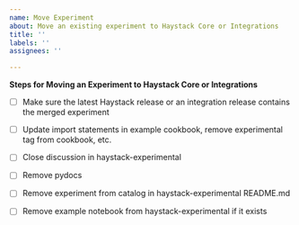 ```yaml
---
name: Move Experiment
about: Move an existing experiment to Haystack Core or Integrations
title: ''
labels: ''
assignees: ''

---
```


**Steps for Moving an Experiment to Haystack Core or Integrations**
- [ ] Make sure the latest Haystack release or an integration release contains the merged experiment
- [ ] Update import statements in example cookbook, remove experimental tag from cookbook, etc.
- [ ] Close discussion in haystack-experimental
- [ ] Remove pydocs
- [ ] Remove experiment from catalog in haystack-experimental README.md
- [ ] Remove example notebook from haystack-experimental if it exists
      
